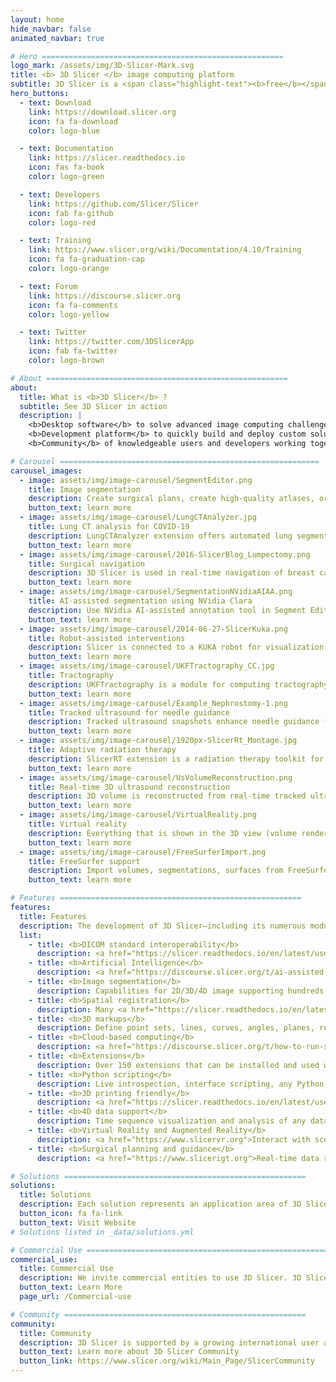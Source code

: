```yaml
---
layout: home
hide_navbar: false
animated_navbar: true

# Hero ======================================================
logo_mark: /assets/img/3D-Slicer-Mark.svg
title: <b> 3D Slicer </b> image computing platform
subtitle: 3D Slicer is a <span class="highlight-text"><b>free</b></span>, <span class="highlight-text"><b>open source</b></span> and <span class="highlight-text"><b>multi-platform</b></span> software package widely used for medical, biomedical, and related imaging research.
hero_buttons:
  - text: Download
    link: https://download.slicer.org
    icon: fa fa-download
    color: logo-blue

  - text: Documentation
    link: https://slicer.readthedocs.io
    icon: fas fa-book
    color: logo-green

  - text: Developers
    link: https://github.com/Slicer/Slicer
    icon: fab fa-github
    color: logo-red

  - text: Training
    link: https://www.slicer.org/wiki/Documentation/4.10/Training
    icon: fa fa-graduation-cap
    color: logo-orange

  - text: Forum
    link: https://discourse.slicer.org
    icon: fa fa-comments
    color: logo-yellow

  - text: Twitter
    link: https://twitter.com/3DSlicerApp
    icon: fab fa-twitter
    color: logo-brown

# About ======================================================
about:
  title: What is <b>3D Slicer</b> ?
  subtitle: See 3D Slicer in action
  description: |
    <b>Desktop software</b> to solve advanced image computing challenges with a focus on clinical and biomedical applications.<br>
    <b>Development platform</b> to quickly build and deploy custom solutions for research and commercial products, using free, open source software.<br>
    <b>Community</b> of knowledgeable users and developers working together to improve medical computing.

# Carousel ==========================================================
carousel_images:
  - image: assets/img/image-carousel/SegmentEditor.png
    title: Image segmentation
    description: Create surgical plans, create high-quality atlases, or training data sets for deep learning using the Segment Editor module. <a href="https://slicer.readthedocs.io/en/latest/user_guide/image_segmentation.html"> learn more > </a>
    button_text: learn more
  - image: assets/img/image-carousel/LungCTAnalyzer.jpg
    title: Lung CT analysis for COVID-19
    description: LungCTAnalyzer extension offers automated lung segmentation and quantative analysis for COVID-19 cases.<a href="https://youtu.be/fpLxm7uAvZQ"> video > </a> <a href="https://discourse.slicer.org/t/15006"> learn more > </a>
    button_text: learn more
  - image: assets/img/image-carousel/2016-SlicerBlog_Lumpectomy.png
    title: Surgical navigation
    description: 3D Slicer is used in real-time navigation of breast cancer surgery. <a href="https://youtu.be/90l0T1ADe_Y">video > </a> <a href="http://perk.cs.queensu.ca/sites/perkd7.cs.queensu.ca/files/Ungi2015b.pdf"> journal article > </a> <a href="http://www.slicerigt.org/wp/breast-cancer-surgery/"> learn more > </a>
    button_text: learn more
  - image: assets/img/image-carousel/SegmentationNVidiaAIAA.png
    title: AI-assisted segmentation using NVidia Clara
    description: Use NVidia AI-assisted annotation tool in Segment Editor to automatically segment anatomical structures using pre-trained models. <a href="https://youtu.be/ucnvE16pkmI?t=23"> video > </a> <a href="https://discourse.slicer.org/t/ai-assisted-segmentation-extension/9536"> learn more > </a>
    button_text: learn more
  - image: assets/img/image-carousel/2014-06-27-SlicerKuka.png
    title: Robot-assisted interventions
    description: Slicer is connected to a KUKA robot for visualization of 3D models of the robot, the anatomy, and the workspace. Demo at CARS 2014 in Fukuoka, Japan.The system is originally developed at NA-MIC Summer Project Week. <a href="https://www.na-mic.org/wiki/2013_Summer_Project_Week:kukarobot"> learn more > </a>
    button_text: learn more
  - image: assets/img/image-carousel/UKFTractography_CC.jpg
    title: Tractography
    description: UKFTractography is a module for computing tractography of DWI images using an unscented Kalman filter. Because of its 2-tensor algorithm, it is able to model fiber crossings and capture many more fibers than a single tensor algorithm. <a href="https://www.slicer.org/wiki/Documentation/Nightly/Modules/UKFTractography"> learn more > </a>
    button_text: learn more
  - image: assets/img/image-carousel/Example_Nephrostomy-1.png
    title: Tracked ultrasound for needle guidance
    description: Tracked ultrasound snapshots enhance needle guidance for percutaneous renal access. <a href="https://youtu.be/BZ2OsMOnXlk"> video > </a> <a href="http://www.slicerigt.org/wp/tracked-ultrasound-snapshots-enhance-needle-guidance-for-percutaneous-renal-access/"> learn more > </a>
    button_text: learn more
  - image: assets/img/image-carousel/1920px-SlicerRt_Montage.jpg
    title: Adaptive radiation therapy
    description: SlicerRT extension is a radiation therapy toolkit for 3D Slicer, containing DICOM RT import/export, visualization, and analysis. <a href="http://slicerrt.github.io/"> learn more > </a>
    button_text: learn more
  - image: assets/img/image-carousel/UsVolumeReconstruction.png
    title: Real-time 3D ultrasound reconstruction
    description: 3D volume is reconstructed from real-time tracked ultrasound using SlicerIGT and SlicerIGSIO extensions <a href="https://youtu.be/2vXeJxYFou4?t=131"> video > </a> <a href="https://www.slicerigt.org"> learn more > </a>
    button_text: learn more
  - image: assets/img/image-carousel/VirtualReality.png
    title: Virtual reality
    description: Everything that is shown in the 3D view (volume rendering, real-time surgical navigation, tractography, etc.) can be displayed and interacted with in virtual reality using SlicerVR extension. <a href="https://youtu.be/F_UBoE4FaoY"> video > </a> <a href="https://www.slicervr.org"> learn more > </a>
    button_text: learn more
  - image: assets/img/image-carousel/FreeSurferImport.png
    title: FreeSurfer support
    description: Import volumes, segmentations, surfaces from FreeSurfer then edit and analyze them. <a href="https://youtu.be/v0rGbno4h2M?t=27"> video > </a> <a href="https://discourse.slicer.org/t/12751"> learn more > </a>
    button_text: learn more

# Features ======================================================
features:
  title: Features
  description: The development of 3D Slicer—including its numerous modules, extensions, datasets, pull requests, patches, issues reports, suggestions—is made possible by users, developers, contributors and commercial partners around the world. The National Institutes of Health(NIH) of the USA has been a major contributor through a variety of competitive grants and contracts. See more information about funding sources <a href="https://slicer.readthedocs.io/en/latest/user_guide/about.html#funding-sources">here</a>.
  list:
    - title: <b>DICOM standard interoperability</b>
      description: <a href="https://slicer.readthedocs.io/en/latest/user_guide/modules/dicom.html">DICOM import and export, DICOMweb and classic DIMSE networking.</a> Support of a wide range of DICOM information objects, such as 2D, 3D, 4D images, segmentation objects, registration objects, structured reports, parametric maps, RT structure sets, RT plans, RT images, RT dose maps.
    - title: <b>Artificial Intelligence</b>
      description: <a href="https://discourse.slicer.org/t/ai-assisted-segmentation-extension/9536">NVidia Clara AI-based automatic segmentation</a>, <a href="https://slicer.readthedocs.io/en/latest/user_guide/image_segmentation.html">segmentation tools</a> for ground truth training data generation, <a href="https://www.slicer.org/wiki/Documentation/Nightly/Modules/DeepInfer">DeepInfer extension</a> for Deep Learning, Tensorflow and MONAI compatibility.
    - title: <b>Image segmentation</b>
      description: Capabilities for 2D/3D/4D image supporting hundreds of segments per image using <a href="https://slicer.readthedocs.io/en/latest/user_guide/image_segmentation.html">Segment Editor</a>.
    - title: <b>Spatial registration</b>
      description: Many <a href="https://slicer.readthedocs.io/en/latest/user_guide/registration.html">tools for manual and automatic registration</a> for images, image sequences, and models.
    - title: <b>3D markups</b>
      description: Define point sets, lines, curves, angles, planes, region of interests and use them for measurements or as inputs in various software modules using <a href="https://slicer.readthedocs.io/en/latest/user_guide/modules/markups.html">Markups module</a>.
    - title: <b>Cloud-based computing</b>
      description: <a href="https://discourse.slicer.org/t/how-to-run-slicer-on-the-cloud-and-access-in-a-web-browser/16401">3D Slicer in web browser</a>, <a href="https://github.com/Slicer/SlicerDocker">Docker container</a>, or <a href="https://discourse.slicer.org/t/run-slicer-in-your-web-browser-as-a-jupyter-notebook-or-as-a-full-application/11569">Jupyter notebook kernel</a>. <b><a href="https://mybinder.org/v2/gh/Slicer/SlicerNotebooks/master?filepath=SlicerWeb.ipynb">Click here to run Slicer in your web browser now</a></b> (using free Binder service, may take 1-2 minutes to start).
    - title: <b>Extensions</b>
      description: Over 150 extensions that can be installed and used with the application using the <a href="https://www.slicer.org/wiki/Documentation/Nightly/SlicerApplication/ExtensionsManager">3D Slicer App Store</a>.
    - title: <b>Python scripting</b>
      description: Live introspection, interface scripting, any Python 3 packages can be installed. <a href="https://www.slicer.org/wiki/Documentation/Nightly/Training#PerkLab.27s_Slicer_bootcamp_training_materials">Tutorials.</a>
    - title: <b>3D printing friendly</b>
      description: <a href="https://slicer.readthedocs.io/en/latest/user_guide/modules/segmentations.html#export-segmentation-to-model-surface-mesh-file">3D-printable mesh export</a>, <a href="https://github.com/SlicerFab/SlicerFab">voxel printing support</a>.
    - title: <b>4D data support</b>
      description: Time sequence visualization and analysis of any data types (volumes, models, segmentations, markups, etc.).
    - title: <b>Virtual Reality and Augmented Reality</b>
      description: <a href="https://www.slicervr.org">Interact with scenes in HTC, Oculus, Windows Mixed Reality systems</a>. Export data to HoloLens.
    - title: <b>Surgical planning and guidance</b>
      description: <a href="https://www.slicerigt.org">Real-time data recording, analysis and replay from surgical navigation systems, ultrasound scanners cameras and trackers, OpenIGTLink connection with trackers, scanners</a>.

# Solutions ======================================================
solutions:
  title: Solutions
  description: Each solution represents an application area of 3D Slicer, which may include collection of extensions, tutorials, forum sub-communities, and even custom software distributions tailored to the needs of a specific community. Custom distributions can provide self-contained, end-to-end implementation of specific workflows with simplified user interface.
  button_icon: fa fa-link
  button_text: Visit Website
# Solutions listed in _data/solutions.yml

# Commercial Use ======================================================
commercial_use:
  title: Commercial Use
  description: We invite commercial entities to use 3D Slicer. 3D Slicer is a Free Open Source Software distributed under a BSD style license.<br> The license does not impose restrictions on the use of the software. For details, please see the <a href="https://www.slicer.org/wiki/License">3D Slicer Software License Agreement</a>.<br> Learn more about our commercial partners and 3D Slicer based products and product prototypes.
  button_text: Learn More
  page_url: /Commercial-use

# Community ======================================================
community:
  title: Community
  description: 3D Slicer is supported by a growing international user and developer community. <br> Visit the <a href="https://discourse.slicer.org">3D Slicer Forum</a> to connect with community members.<br> To acknowledge 3D Slicer as a platform, please see <a href="https://www.slicer.org/wiki/CitingSlicer">Citing Slicer</a>.
  button_text: Learn more about 3D Slicer Community
  button_link: https://www.slicer.org/wiki/Main_Page/SlicerCommunity
---
```

